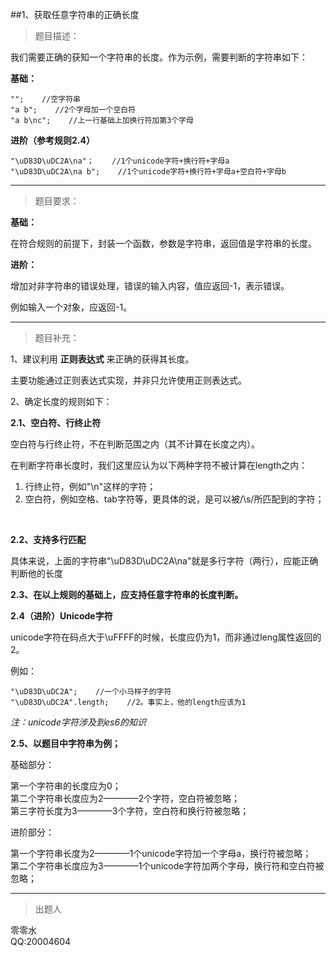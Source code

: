 ﻿##1、获取任意字符串的正确长度

> 题目描述：

我们需要正确的获知一个字符串的长度。作为示例，需要判断的字符串如下：

**基础：**
```
"";    //空字符串
"a b";    //2个字母加一个空白符
"a b\nc";    //上一行基础上加换行符加第3个字母
```

**进阶（参考规则2.4）**
```
"\uD83D\uDC2A\na"；    //1个unicode字符+换行符+字母a
"\uD83D\uDC2A\na b";    //1个unicode字符+换行符+字母a+空白符+字母b
```
---
> 题目要求：

**基础：**

在符合规则的前提下，封装一个函数，参数是字符串，返回值是字符串的长度。

**进阶：**

增加对非字符串的错误处理，错误的输入内容，值应返回-1，表示错误。

例如输入一个对象，应返回-1。

---

> 题目补充：

1、建议利用 **正则表达式** 来正确的获得其长度。

主要功能通过正则表达式实现，并非只允许使用正则表达式。

2、确定长度的规则如下：

**2.1、空白符、行终止符**

空白符与行终止符，不在判断范围之内（其不计算在长度之内）。

在判断字符串长度时，我们这里应认为以下两种字符不被计算在length之内：

1. 行终止符，例如"\n"这样的字符；
2. 空白符，例如空格、tab字符等，更具体的说，是可以被/\s/所匹配到的字符；

<br>

**2.2、支持多行匹配**

具体来说，上面的字符串"\uD83D\uDC2A\na"就是多行字符（两行），应能正确判断他的长度

**2.3、在以上规则的基础上，应支持任意字符串的长度判断。**

**2.4（进阶）Unicode字符**

unicode字符在码点大于\uFFFF的时候，长度应仍为1，而非通过leng属性返回的2。

例如：

```
"\uD83D\uDC2A";    //一个小马样子的字符
"\uD83D\uDC2A".length;    //2。事实上，他的length应该为1
```

*注：unicode字符涉及到es6的知识*

**2.5、以题目中字符串为例；**

基础部分：

第一个字符串的长度应为0；<br>
第二个字符串长度应为2————2个字符，空白符被忽略；<br>
第三字符长度为3————3个字符，空白符和换行符被忽略；

进阶部分：

第一个字符串长度为2————1个unicode字符加一个字母a，换行符被忽略；<br>
第二个字符串长度应为3————1个unicode字符加两个字母，换行符和空白符被忽略；

---
> 出题人

零零水<br>
QQ:20004604